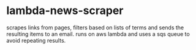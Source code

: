 # lambda-news-scraper

scrapes links from pages, filters based on lists of terms and sends the resulting items to an email. runs on aws lambda and uses a sqs queue to avoid repeating results.
